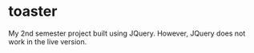 # toaster

My 2nd semester project built using JQuery. However, JQuery does not work in the live version.
